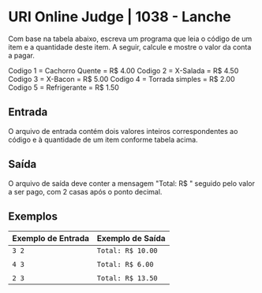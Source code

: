 # URI Online Judge | 1038 - Lanche
Com base na tabela abaixo, escreva um programa que leia o código de um item e a quantidade deste item. A seguir, calcule e mostre o valor da conta a pagar.

Codigo 1 = Cachorro Quente = R$ 4.00
Codigo 2 = X-Salada = R$ 4.50
Codigo 3 = X-Bacon = R$ 5.00
Codigo 4 = Torrada simples = R$ 2.00
Codigo 5 = Refrigerante = R$ 1.50

## Entrada
O arquivo de entrada contém dois valores inteiros correspondentes ao código e à quantidade de um item conforme tabela acima.

## Saída
O arquivo de saída deve conter a mensagem "Total: R$ " seguido pelo valor a ser pago, com 2 casas após o ponto decimal.

## Exemplos
|Exemplo de Entrada|Exemplo de Saída|
|-|-|
|`3 2`|`Total: R$ 10.00`|
|||
|`4 3`|`Total: R$ 6.00`|
|||
|`2 3`|`Total: R$ 13.50`|